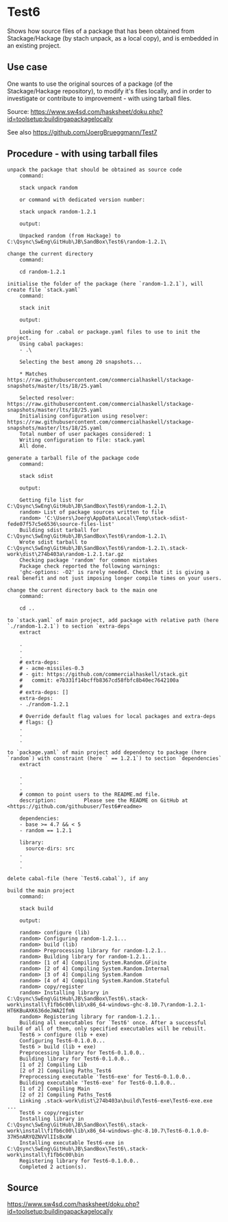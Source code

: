 # Test6

Shows how source files of a package that has been obtained from Stackage/Hackage (by stach unpack, as a local copy), and is embedded in an existing project.

## Use case

One wants to use the original sources of a package (of the Stackage/Hackage repository), to modify it's files locally, and in order to investigate or contribute to improvement - with using tarball files.

Source: https://www.sw4sd.com/hasksheet/doku.php?id=toolsetup:buildingapackagelocally

See also https://github.com/JoergBrueggmann/Test7

## Procedure - with using tarball files

    unpack the package that should be obtained as source code
        command:

        stack unpack random

        or command with dedicated version number:

        stack unpack random-1.2.1

        output:

        Unpacked random (from Hackage) to C:\Qsync\SwEng\GitHub\JB\SandBox\Test6\random-1.2.1\

    change the current directory
        command:

        cd random-1.2.1

    initialise the folder of the package (here `random-1.2.1`), will create file `stack.yaml`
        command:

        stack init

        output:

        Looking for .cabal or package.yaml files to use to init the project.
        Using cabal packages:
        - .\

        Selecting the best among 20 snapshots...

        * Matches https://raw.githubusercontent.com/commercialhaskell/stackage-snapshots/master/lts/18/25.yaml

        Selected resolver: https://raw.githubusercontent.com/commercialhaskell/stackage-snapshots/master/lts/18/25.yaml
        Initialising configuration using resolver: https://raw.githubusercontent.com/commercialhaskell/stackage-snapshots/master/lts/18/25.yaml
        Total number of user packages considered: 1
        Writing configuration to file: stack.yaml
        All done.

    generate a tarball file of the package code
        command:

        stack sdist

        output:

        Getting file list for C:\Qsync\SwEng\GitHub\JB\SandBox\Test6\random-1.2.1\
        random> List of package sources written to file
        random> 'C:\Users\Joerg\AppData\Local\Temp\stack-sdist-fede07f57c5e6536\source-files-list'
        Building sdist tarball for C:\Qsync\SwEng\GitHub\JB\SandBox\Test6\random-1.2.1\
        Wrote sdist tarball to C:\Qsync\SwEng\GitHub\JB\SandBox\Test6\random-1.2.1\.stack-work\dist\274b403a\random-1.2.1.tar.gz
        Checking package 'random' for common mistakes
        Package check reported the following warnings:
        'ghc-options: -O2' is rarely needed. Check that it is giving a real benefit and not just imposing longer compile times on your users.

    change the current directory back to the main one
        command:

        cd ..

    to `stack.yaml` of main project, add package with relative path (here `./random-1.2.1`) to section `extra-deps`
        extract

        .
        .
        .
        # extra-deps:
        # - acme-missiles-0.3
        # - git: https://github.com/commercialhaskell/stack.git
        #   commit: e7b331f14bcffb8367cd58fbfc8b40ec7642100a
        #
        # extra-deps: []
        extra-deps:
        - ./random-1.2.1

        # Override default flag values for local packages and extra-deps
        # flags: {}
        .
        .
        .

    to `package.yaml` of main project add dependency to package (here `random`) with constraint (here ` == 1.2.1`) to section `dependencies`
        extract

        .
        .
        .
        # common to point users to the README.md file.
        description:         Please see the README on GitHub at <https://github.com/githubuser/Test6#readme>

        dependencies:
        - base >= 4.7 && < 5
        - random == 1.2.1

        library:
          source-dirs: src
        .
        .
        .

    delete cabal-file (here `Test6.cabal`), if any

    build the main project
        command:

        stack build

        output:

        random> configure (lib)
        random> Configuring random-1.2.1...
        random> build (lib)
        random> Preprocessing library for random-1.2.1..
        random> Building library for random-1.2.1..     
        random> [1 of 4] Compiling System.Random.GFinite
        random> [2 of 4] Compiling System.Random.Internal
        random> [3 of 4] Compiling System.Random
        random> [4 of 4] Compiling System.Random.Stateful
        random> copy/register
        random> Installing library in C:\Qsync\SwEng\GitHub\JB\SandBox\Test6\.stack-work\install\f1fb6c00\lib\x86_64-windows-ghc-8.10.7\random-1.2.1-HT6KBuAXK636deJWA2IfmN
        random> Registering library for random-1.2.1..
        Building all executables for `Test6' once. After a successful build of all of them, only specified executables will be rebuilt.
        Test6 > configure (lib + exe)
        Configuring Test6-0.1.0.0...
        Test6 > build (lib + exe)
        Preprocessing library for Test6-0.1.0.0..
        Building library for Test6-0.1.0.0..
        [1 of 2] Compiling Lib
        [2 of 2] Compiling Paths_Test6
        Preprocessing executable 'Test6-exe' for Test6-0.1.0.0..
        Building executable 'Test6-exe' for Test6-0.1.0.0..
        [1 of 2] Compiling Main
        [2 of 2] Compiling Paths_Test6
        Linking .stack-work\dist\274b403a\build\Test6-exe\Test6-exe.exe ...
        Test6 > copy/register
        Installing library in C:\Qsync\SwEng\GitHub\JB\SandBox\Test6\.stack-work\install\f1fb6c00\lib\x86_64-windows-ghc-8.10.7\Test6-0.1.0.0-37H5nARYQZNVVlIIsBxXW
        Installing executable Test6-exe in C:\Qsync\SwEng\GitHub\JB\SandBox\Test6\.stack-work\install\f1fb6c00\bin
        Registering library for Test6-0.1.0.0..
        Completed 2 action(s).



## Source
https://www.sw4sd.com/hasksheet/doku.php?id=toolsetup:buildingapackagelocally
